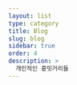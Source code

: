 ```yaml
---
layout: list
type: category
title: Blog
slug: blog
sidebar: true
order: 4
description: >
  개인적인 흥밋거리들
---
```

